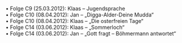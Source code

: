 • Folge C9 (25.03.2012): Klaas – Jugendsprache  
• Folge C10 (08.04.2012): Jan – „Digga-Alder-Deine Mudda“  
• Folge C10 (08.04.2012): Klaas – „Die osterfreien Tage“  
• Folge C14 (03.06.2012): Klaas – „Sommerloch“  
• Folge C14 (03.06.2012): Jan – „Gott fragt – Böhmermann antwortet“  
